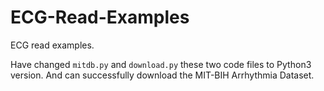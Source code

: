 # ECG-Read-Examples
ECG read examples.

Have changed `mitdb.py` and `download.py` these two code files to Python3 version. And can successfully download the MIT-BIH Arrhythmia Dataset.
